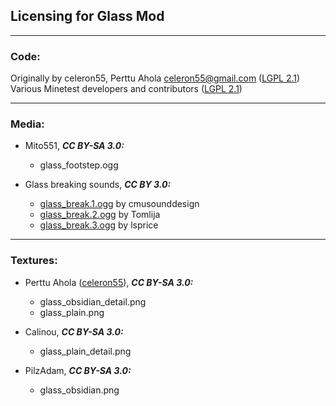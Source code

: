 ## Licensing for Glass Mod


---
### **Code:**

Originally by celeron55, Perttu Ahola <celeron55@gmail.com> ([LGPL 2.1][lic.lgpl])
Various Minetest developers and contributors ([LGPL 2.1][lic.lgpl])

---
### **Media:**

- Mito551, ***CC BY-SA 3.0:***
  - glass_footstep.ogg

- Glass breaking sounds, ***CC BY 3.0:***
  - [glass_break.1.ogg](http://www.freesound.org/people/cmusounddesign/sounds/71947) by cmusounddesign
  - [glass_break.2.ogg](http://www.freesound.org/people/Tomlija/sounds/97669) by Tomlija
  - [glass_break.3.ogg](http://www.freesound.org/people/lsprice/sounds/88808) by lsprice


---
### **Textures:**

- Perttu Ahola ([celeron55](mailto:celeron55@gmail.com)), ***CC BY-SA 3.0:***
  - glass_obsidian_detail.png
  - glass_plain.png

- Calinou, ***CC BY-SA 3.0:***
  - glass_plain_detail.png

- PilzAdam, ***CC BY-SA 3.0:***
  - glass_obsidian.png


[lic.lgpl]: docs/license-LGPL-2.1.txt
